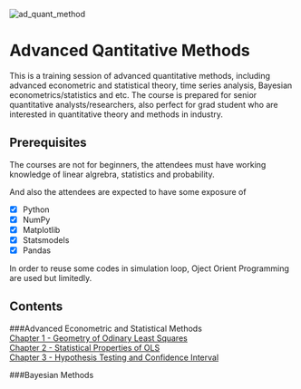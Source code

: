 ![ad_quant_method](https://user-images.githubusercontent.com/59842360/160185823-72458d97-1d84-4237-8792-bd53400aed2c.jpg)

# Advanced Qantitative Methods
This is a training session of advanced quantitative methods, including advanced econometric and statistical theory, time series analysis, Bayesian econometrics/statistics and etc. The course is prepared for senior quantitative analysts/researchers, also perfect for grad student who are interested in quantitative theory and methods in industry. 

## Prerequisites
The courses are not for beginners, the attendees must have working knowledge of linear algrebra, statistics and probability.

And also the attendees are expected to have some exposure of

- [x] Python
- [x] NumPy
- [x] Matplotlib
- [x] Statsmodels
- [x] Pandas

In order to reuse some codes in simulation loop, Oject Orient Programming are used but limitedly. 

## Contents
###Advanced Econometric and Statistical Methods
<br>
[Chapter 1 - Geometry of Odinary Least Squares](https://nbviewer.org/github/MacroAnalyst/Advanced_Quantitative_Methods/blob/main/Chapter%201%20-%20Geometry%20of%20Ordinary%20Least%20Squares.ipynb)<br>
[Chapter 2 - Statistical Properties of OLS](https://github.com/MacroAnalyst/Advanced_Quantitative_Methods/blob/main/Chapter%202%20-%20Statistical%20Properties%20of%20OLS.ipynb)<br>
[Chapter 3 - Hypothesis Testing and Confidence Interval](https://nbviewer.org/github/MacroAnalyst/Advanced_Quantitative_Methods/blob/main/Chapter%203%20-%20Hypothesis%20Test%20and%20Confidence%20Interval.ipynb)<br>

###Bayesian Methods


